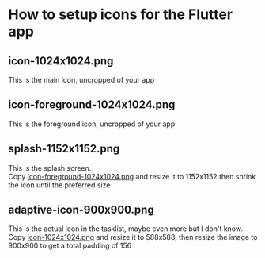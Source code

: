# How to setup icons for the Flutter app

## icon-1024x1024.png

This is the main icon, uncropped of your app

## icon-foreground-1024x1024.png

This is the foreground icon, uncropped of your app

## splash-1152x1152.png

This is the splash screen.<br>
Copy [icon-foreground-1024x1024.png](icon-foreground-1024x1024.png) and resize it to 1152x1152 then shrink the icon until the preferred size

## adaptive-icon-900x900.png

This is the actual icon in the tasklist, maybe even more but I don't know.<br>
Copy [icon-1024x1024.png](icon-1024x1024.png) and resize it to 588x588, then resize the image to 900x900 to get a total padding of 156